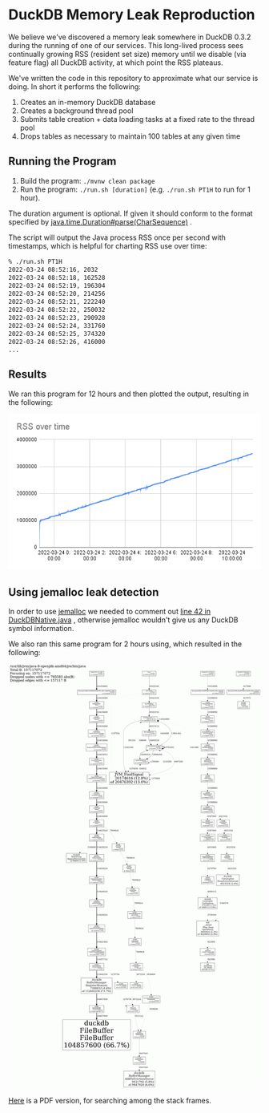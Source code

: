 # DuckDB Memory Leak Reproduction

We believe we've discovered a memory leak somewhere in DuckDB 0.3.2 during the running of one of our services. This
long-lived process sees continually growing RSS (resident set size) memory until we disable (via feature flag) all
DuckDB activity, at which point the RSS plateaus.

We've written the code in this repository to approximate what our service is doing. In short it performs the following:

1. Creates an in-memory DuckDB database
2. Creates a background thread pool
3. Submits table creation + data loading tasks at a fixed rate to the thread pool
4. Drops tables as necessary to maintain 100 tables at any given time

## Running the Program

1. Build the program: `./mvnw clean package`
2. Run the program: `./run.sh [duration]` (e.g. `./run.sh PT1H` to run for 1 hour).

The duration argument is optional. If given it should conform to the format specified by
[java.time.Duration#parse(CharSequence)](https://docs.oracle.com/javase/8/docs/api/java/time/Duration.html#parse-java.lang.CharSequence-)
.

The script will output the Java process RSS once per second with timestamps, which is helpful for charting RSS use over
time:

```
% ./run.sh PT1H
2022-03-24 08:52:16, 2032
2022-03-24 08:52:18, 162528
2022-03-24 08:52:19, 196304
2022-03-24 08:52:20, 214256
2022-03-24 08:52:21, 222240
2022-03-24 08:52:22, 250032
2022-03-24 08:52:23, 290928
2022-03-24 08:52:24, 331760
2022-03-24 08:52:25, 374320
2022-03-24 08:52:26, 416000
...
```

## Results

We ran this program for 12 hours and then plotted the output, resulting in the following:

![12 hour run results](results.png)

## Using jemalloc leak detection

In order to use [jemalloc](http://jemalloc.net/) we needed to comment
out [line 42 in DuckDBNative.java](https://github.com/duckdb/duckdb/blob/39cfae40b31bd5be73f7686af889e8b801da21b7/tools/jdbc/src/main/java/org/duckdb/DuckDBNative.java#L42)
, otherwise jemalloc wouldn't give us any DuckDB symbol information.

We also ran this same program for 2 hours using, which resulted in the following:

![2 hour jemalloc results](jemalloc.gif)

[Here](jemalloc.pdf) is a PDF version, for searching among the stack frames.
